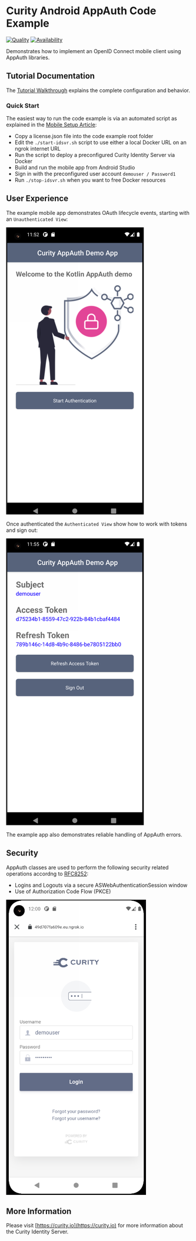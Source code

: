 # Curity Android AppAuth Code Example

[![Quality](https://img.shields.io/badge/quality-demo-red)](https://curity.io/resources/code-examples/status/)
[![Availability](https://img.shields.io/badge/availability-source-blue)](https://curity.io/resources/code-examples/status/)

Demonstrates how to implement an OpenID Connect mobile client using AppAuth libraries.

## Tutorial Documentation

The [Tutorial Walkthrough](https://curity.io/resources/learn/kotlin-android-appauth) explains the complete configuration and behavior.

### Quick Start

The easiest way to run the code example is via an automated script as explained in the [Mobile Setup Article](https://curity.io/resources/learn/mobile-setup-ngrok):

- Copy a license.json file into the code example root folder
- Edit the `./start-idsvr.sh` script to use either a local Docker URL on an ngrok internet URL
- Run the script to deploy a preconfigured Curity Identity Server via Docker
- Build and run the mobile app from Android Studio
- Sign in with the preconfigured user account `demouser / Password1`
- Run `./stop-idsvr.sh` when you want to free Docker resources

## User Experience

The example mobile app demonstrates OAuth lifecycle events, starting with an `Unauthenticated View`:

![Unauthenticated View](images/android-unauthenticated-view.png)

Once authenticated the `Authenticated View` show how to work with tokens and sign out:

![Authenticated View](images/android-authenticated-view.png)

The example app also demonstrates reliable handling of AppAuth errors.

## Security

AppAuth classes are used to perform the following security related operations accordng to [RFC8252](https://datatracker.ietf.org/doc/html/rfc8252):

* Logins and Logouts via a secure ASWebAuthenticationSession window
* Use of Authorization Code Flow (PKCE)

![Secure Window](images/secure-login-window.png)

## More Information

Please visit [https://curity.io](https://curity.io) for more information about the Curity Identity Server.

